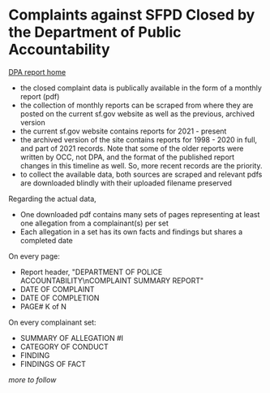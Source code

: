 # Complaints against SFPD Closed by the Department of Public Accountability

[DPA report home](https://sf.gov/information/reports-policing-complaints)

- the closed complaint data is publically available in the form of a monthly report (pdf)
- the collection of monthly reports can be scraped from where they are posted on the current sf.gov website as well as the previous, archived version
- the current sf.gov website contains reports for 2021 - present
- the archived version of the site contains reports for 1998 - 2020 in full, and part of 2021 records. Note that some of the older reports were written by OCC, not DPA, and the format of the published report changes in this timeline as well. So, more recent records are the priority.
- to collect the available data, both sources are scraped and relevant pdfs are downloaded blindly with their uploaded filename preserved

Regarding the actual data,
- One downloaded pdf contains many sets of pages representing at least one allegation from a complainant(s) per set
- Each allegation in a set has its own facts and findings but shares a completed date

On every page:
- Report header, "DEPARTMENT OF POLICE ACCOUNTABILITY\nCOMPLAINT SUMMARY REPORT"
- DATE OF COMPLAINT
- DATE OF COMPLETION
- PAGE# K of N


On every complainant set:
- SUMMARY OF ALLEGATION #I
- CATEGORY OF CONDUCT
- FINDING
- FINDINGS OF FACT

_more to follow_
